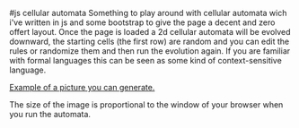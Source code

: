 #js cellular automata
Something to play around with cellular automata wich i've written in js and some bootstrap to give the page a decent and zero offert layout.
Once the page is loaded a 2d cellular automata will be evolved downward, the starting cells (the first row) are random and you can edit the rules or randomize them and then run the evolution again.
If you are familiar with formal languages this can be seen as some kind of context-sensitive language.

[Example of a picture you can generate.](example.png)

The size of the image is proportional to the window of your browser when you run the automata.